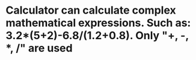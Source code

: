 # Calculator can calculate complex mathematical expressions. Such as: 3.2*(5+2)-6.8/(1.2+0.8). Only "+, -, *, /" are used
